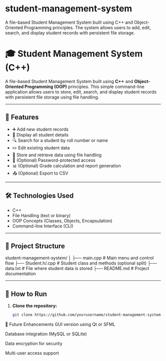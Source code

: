 # student-management-system
A file-based Student Management System built using C++ and Object-Oriented Programming principles. The system allows users to add, edit, search, and display student records with persistent file storage.

# 🎓 Student Management System (C++)

A file-based Student Management System built using **C++** and **Object-Oriented Programming (OOP)** principles. This simple command-line application allows users to store, edit, search, and display student records with persistent file storage using file handling.

---

## 🚀 Features

- ➕ Add new student records  
- 📄 Display all student details  
- 🔍 Search for a student by roll number or name  
- ✏️ Edit existing student data  
- 💾 Store and retrieve data using file handling  
- 🔐 (Optional) Password-protected access  
- 📊 (Optional) Grade calculation and report generation  
- 📤 (Optional) Export to CSV

---

## 🛠 Technologies Used

- C++
- File Handling (text or binary)
- OOP Concepts (Classes, Objects, Encapsulation)
- Command-line Interface (CLI)

---

## 📂 Project Structure
student-management-system/
│
├── main.cpp # Main menu and control flow
├── Student.h/.cpp # Student class and methods (optional split)
├── data.txt # File where student data is stored
├── README.md # Project documentation



---

## 🧪 How to Run

1. **Clone the repository:**
   ```bash
   git clone https://github.com/yourusername/student-management-system.git
📌 Future Enhancements
GUI version using Qt or SFML

Database integration (MySQL or SQLite)

Data encryption for security

Multi-user access support


